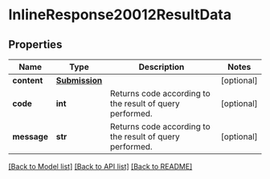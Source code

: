 # InlineResponse20012ResultData

## Properties
Name | Type | Description | Notes
------------ | ------------- | ------------- | -------------
**content** | [**Submission**](Submission.md) |  | [optional] 
**code** | **int** | Returns code according to the result of query performed. | [optional] 
**message** | **str** | Returns code according to the result of query performed. | [optional] 

[[Back to Model list]](../README.md#documentation-for-models) [[Back to API list]](../README.md#documentation-for-api-endpoints) [[Back to README]](../README.md)


